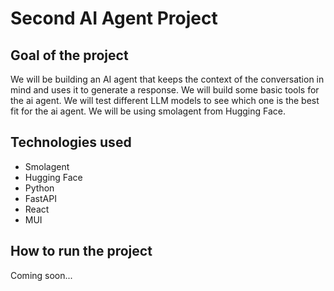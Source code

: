 # Second AI Agent Project

## Goal of the project
We will be building an AI agent that keeps the context of the conversation in mind and uses it to generate a response. We will build some basic tools for the ai agent. We will test different LLM models to see which one is the best fit for the ai agent. We will be using smolagent from Hugging Face.

## Technologies used
- Smolagent
- Hugging Face
- Python
- FastAPI
- React
- MUI

## How to run the project
Coming soon...